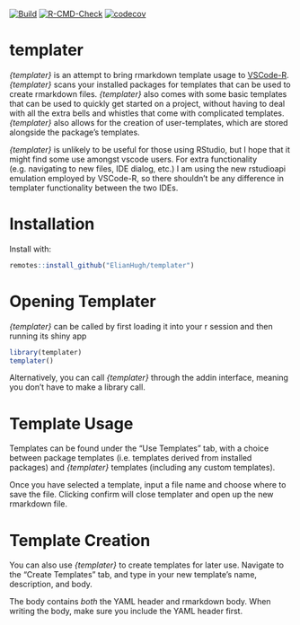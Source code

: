 
<!-- badges: start -->

[![Build](https://travis-ci.com/ElianHugh/templater.svg?token=gH35B76qsVbgqgsMRb83&branch=master)](https://travis-ci.com/ElianHugh/templater)
[![R-CMD-Check](https://github.com/ElianHugh/templater/workflows/R-CMD-check/badge.svg)](https://github.com/ElianHugh/templater/actions)
[![codecov](https://codecov.io/gh/ElianHugh/templater/branch/master/graph/badge.svg?token=7BXS4HSBDX)](https://codecov.io/gh/ElianHugh/templater)
<!-- badges: end -->

# templater

*{templater}* is an attempt to bring rmarkdown template usage to
[VSCode-R](https://github.com/Ikuyadeu/vscode-R). *{templater}* scans
your installed packages for templates that can be used to create
rmarkdown files. *{templater}* also comes with some basic templates that
can be used to quickly get started on a project, without having to deal
with all the extra bells and whistles that come with complicated
templates. *{templater}* also allows for the creation of user-templates,
which are stored alongside the package’s templates.

*{templater}* is unlikely to be useful for those using RStudio, but I
hope that it might find some use amongst vscode users. For extra
functionality (e.g. navigating to new files, IDE dialog, etc.) I am
using the new rstudioapi emulation employed by VSCode-R, so there
shouldn’t be any difference in templater functionality between the two
IDEs.

# Installation

Install with:

``` r
remotes::install_github("ElianHugh/templater")
```

# Opening Templater

*{templater}* can be called by first loading it into your r session and
then running its shiny app

``` r
library(templater)
templater()
```

Alternatively, you can call *{templater}* through the addin interface,
meaning you don’t have to make a library call.

# Template Usage

Templates can be found under the “Use Templates” tab, with a choice
between package templates (i.e. templates derived from installed
packages) and *{templater}* templates (including any custom templates).

Once you have selected a template, input a file name and choose where to
save the file. Clicking confirm will close templater and open up the new
rmarkdown file.

# Template Creation

You can also use *{templater}* to create templates for later use.
Navigate to the “Create Templates” tab, and type in your new template’s
name, description, and body.

The body contains *both* the YAML header and rmarkdown body. When
writing the body, make sure you include the YAML header first.
